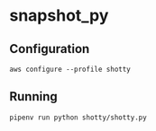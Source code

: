 # snapshot_py

## Configuration
`aws configure --profile shotty`


## Running
`pipenv run python shotty/shotty.py`
